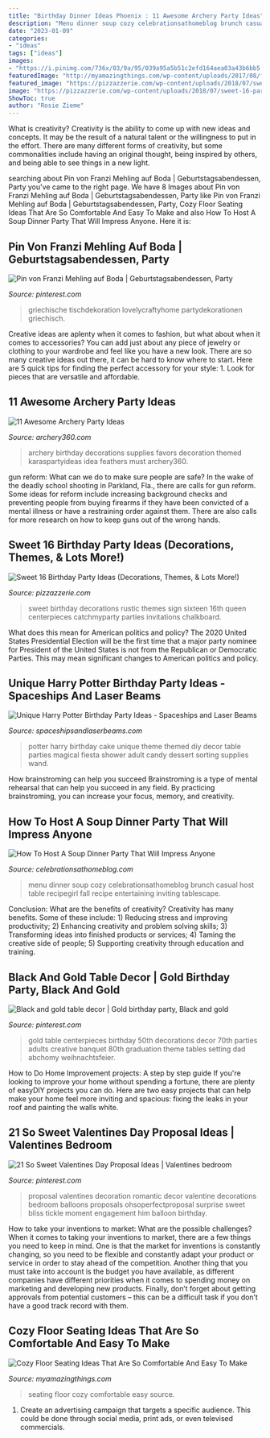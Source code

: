 ```yaml
---
title: "Birthday Dinner Ideas Phoenix : 11 Awesome Archery Party Ideas"
description: "Menu dinner soup cozy celebrationsathomeblog brunch casual host table recipegirl fall recipe entertaining inviting tablescape"
date: "2023-01-09"
categories:
- "ideas"
tags: ["ideas"]
images:
- "https://i.pinimg.com/736x/03/9a/95/039a95a5b51c2efd164aea03a43b6bb5.jpg"
featuredImage: "http://myamazingthings.com/wp-content/uploads/2017/08/floor-seating-15.jpeg"
featured_image: "https://pizzazzerie.com/wp-content/uploads/2018/07/sweet-16-party-ideas.jpg"
image: "https://pizzazzerie.com/wp-content/uploads/2018/07/sweet-16-party-ideas.jpg"
ShowToc: true
author: "Rosie Zieme"
---
```



What is creativity?
Creativity is the ability to come up with new ideas and concepts. It may be the result of a natural talent or the willingness to put in the effort. There are many different forms of creativity, but some commonalities include having an original thought, being inspired by others, and being able to see things in a new light.

	

		
searching about Pin von Franzi Mehling auf Boda | Geburtstagsabendessen, Party you've came to the right page. We have 8 Images about Pin von Franzi Mehling auf Boda | Geburtstagsabendessen, Party like Pin von Franzi Mehling auf Boda | Geburtstagsabendessen, Party, Cozy Floor Seating Ideas That Are So Comfortable And Easy To Make and also How To Host A Soup Dinner Party That Will Impress Anyone. Here it is:
		
    
## Pin Von Franzi Mehling Auf Boda | Geburtstagsabendessen, Party

<img loading=lazy src="https://i.pinimg.com/736x/a6/e9/ec/a6e9ec845df0fff2302eb68dbbd62cde.jpg" onerror="this.onerror=null;this.src='https://tse3.mm.bing.net/th?id=OIP.4igQ4QUhuK7VK-0JRZm_nAHaKW&amp;pid=15.1';" alt="Pin von Franzi Mehling auf Boda | Geburtstagsabendessen, Party">

_Source: pinterest.com_

>griechische tischdekoration lovelycraftyhome partydekorationen griechisch. 

	

Creative ideas are aplenty when it comes to fashion, but what about when it comes to accessories? You can add just about any piece of jewelry or clothing to your wardrobe and feel like you have a new look. There are so many creative ideas out there, it can be hard to know where to start. Here are 5 quick tips for finding the perfect accessory for your style: 1. Look for pieces that are versatile and affordable.

    
## 11 Awesome Archery Party Ideas

<img loading=lazy src="https://archery360.com/wp-content/uploads/2014/04/10.jpg" onerror="this.onerror=null;this.src='https://tse2.mm.bing.net/th?id=OIP.e8F79rkergV2Gxkmo85nhAHaLH&amp;pid=15.1';" alt="11 Awesome Archery Party Ideas">

_Source: archery360.com_

>archery birthday decorations supplies favors decoration themed karaspartyideas idea feathers must archery360. 

	

gun reform: What can we do to make sure people are safe?
In the wake of the deadly school shooting in Parkland, Fla., there are calls for gun reform. Some ideas for reform include increasing background checks and preventing people from buying firearms if they have been convicted of a mental illness or have a restraining order against them. There are also calls for more research on how to keep guns out of the wrong hands.

    
## Sweet 16 Birthday Party Ideas (Decorations, Themes, &amp; Lots More!)

<img loading=lazy src="https://pizzazzerie.com/wp-content/uploads/2018/07/sweet-16-party-ideas.jpg" onerror="this.onerror=null;this.src='https://tse2.mm.bing.net/th?id=OIP.eUHJVQy3MY0TTZDN8ZOKdgHaLG&amp;pid=15.1';" alt="Sweet 16 Birthday Party Ideas (Decorations, Themes, &amp; Lots More!)">

_Source: pizzazzerie.com_

>sweet birthday decorations rustic themes sign sixteen 16th queen centerpieces catchmyparty parties invitations chalkboard. 

	

What does this mean for American politics and policy?
The 2020 United States Presidential Election will be the first time that a major party nominee for President of the United States is not from the Republican or Democratic Parties. This may mean significant changes to American politics and policy.

    
## Unique Harry Potter Birthday Party Ideas - Spaceships And Laser Beams

<img loading=lazy src="https://spaceshipsandlaserbeams.com/wp-content/uploads/2015/09/unique-harry-potter-birthday-party-ideas.jpg" onerror="this.onerror=null;this.src='https://tse3.mm.bing.net/th?id=OIP.UPIsSiYbKBxmbQihUKJMWAHaLH&amp;pid=15.1';" alt="Unique Harry Potter Birthday Party Ideas - Spaceships and Laser Beams">

_Source: spaceshipsandlaserbeams.com_

>potter harry birthday cake unique theme themed diy decor table parties magical fiesta shower adult candy dessert sorting supplies wand. 

	

How brainstroming can help you succeed
Brainstroming is a type of mental rehearsal that can help you succeed in any field. By practicing brainstroming, you can increase your focus, memory, and creativity.

    
## How To Host A Soup Dinner Party That Will Impress Anyone

<img loading=lazy src="https://celebrationsathomeblog.com/wp-content/uploads/2017/01/cozy-soup-dinner-party-menu-1.jpg" onerror="this.onerror=null;this.src='https://tse2.mm.bing.net/th?id=OIP.NfOH1f7ALQwzIfwknbQ-JQHaLH&amp;pid=15.1';" alt="How To Host A Soup Dinner Party That Will Impress Anyone">

_Source: celebrationsathomeblog.com_

>menu dinner soup cozy celebrationsathomeblog brunch casual host table recipegirl fall recipe entertaining inviting tablescape. 

	

Conclusion: What are the benefits of creativity?
Creativity has many benefits. Some of these include: 1) Reducing stress and improving productivity; 2) Enhancing creativity and problem solving skills; 3) Transforming ideas into finished products or services; 4) Taming the creative side of people; 5) Supporting creativity through education and training.

    
## Black And Gold Table Decor | Gold Birthday Party, Black And Gold

<img loading=lazy src="https://i.pinimg.com/736x/1e/e1/c1/1ee1c14f4e292194416400debaf21990.jpg" onerror="this.onerror=null;this.src='https://tse1.mm.bing.net/th?id=OIP.gDXe130S0U9yOpcCY2GxtwHaNK&amp;pid=15.1';" alt="Black and gold table decor | Gold birthday party, Black and gold">

_Source: pinterest.com_

>gold table centerpieces birthday 50th decorations decor 70th parties adults creative banquet 80th graduation theme tables setting dad abchomy weihnachtsfeier. 

	

How to Do Home Improvement projects: A step by step guide
If you're looking to improve your home without spending a fortune, there are plenty of easyDIY projects you can do. Here are two easy projects that can help make your home feel more inviting and spacious: fixing the leaks in your roof and painting the walls white.

    
## 21 So Sweet Valentines Day Proposal Ideas | Valentines Bedroom

<img loading=lazy src="https://i.pinimg.com/736x/03/9a/95/039a95a5b51c2efd164aea03a43b6bb5.jpg" onerror="this.onerror=null;this.src='https://tse3.mm.bing.net/th?id=OIP.snq263L_sSLCGaW-ukuCYwHaLG&amp;pid=15.1';" alt="21 So Sweet Valentines Day Proposal Ideas | Valentines bedroom">

_Source: pinterest.com_

>proposal valentines decoration romantic decor valentine decorations bedroom balloons proposals ohsoperfectproposal surprise sweet bliss tickle moment engagement him balloon birthday. 

	

How to take your inventions to market: What are the possible challenges?
When it comes to taking your inventions to market, there are a few things you need to keep in mind. One is that the market for inventions is constantly changing, so you need to be flexible and constantly adapt your product or service in order to stay ahead of the competition. Another thing that you must take into account is the budget you have available, as different companies have different priorities when it comes to spending money on marketing and developing new products. Finally, don’t forget about getting approvals from potential customers – this can be a difficult task if you don’t have a good track record with them.

    
## Cozy Floor Seating Ideas That Are So Comfortable And Easy To Make

<img loading=lazy src="http://myamazingthings.com/wp-content/uploads/2017/08/floor-seating-15.jpeg" onerror="this.onerror=null;this.src='https://tse2.mm.bing.net/th?id=OIP.yqSk2HP2zcImSHNkM2JMBAHaLH&amp;pid=15.1';" alt="Cozy Floor Seating Ideas That Are So Comfortable And Easy To Make">

_Source: myamazingthings.com_

>seating floor cozy comfortable easy source. 

	

1. Create an advertising campaign that targets a specific audience. This could be done through social media, print ads, or even televised commercials.

